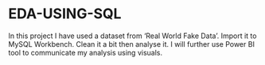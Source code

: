 # EDA-USING-SQL
In this project I have used a dataset from ‘Real World Fake Data’.
Import it to MySQL Workbench.
Clean it a bit then analyse it.
I will further use Power BI tool to communicate my analysis using visuals.
